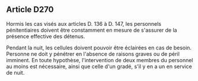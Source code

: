 Article D270
----
Hormis les cas visés aux articles D. 136 à D. 147, les personnels pénitentiaires
doivent être constamment en mesure de s'assurer de la présence effective des
détenus.

Pendant la nuit, les cellules doivent pouvoir être éclairées en cas de besoin.
Personne ne doit y pénétrer en l'absence de raisons graves ou de péril imminent.
En toute hypothèse, l'intervention de deux membres du personnel au moins est
nécessaire, ainsi que celle d'un gradé, s'il y en a un en service de nuit.
